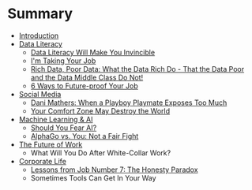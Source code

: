 # Summary

* [Introduction](README.md)
* [Data Literacy](chapter1.md)
   * [Data Literacy Will Make You Invincible](data_literacy_will_make_you_invincible.md)
   * [I'm Taking Your Job](im_taking_your_job.md)
   * [Rich Data, Poor Data: What the Data Rich Do - That the Data Poor and the Data Middle Class Do Not!](rich_data,_poor_data_what_the_data_rich_do_-_that_.md)
   * [6 Ways to Future-proof Your Job](6_ways_to_future-proof_your_job.md)
* [Social Media](social_media.md)
   * [Dani Mathers: When a Playboy Playmate Exposes Too Much](dani_mathers_when_a_playboy_playmate_exposes_too_m.md)
   * [Your Comfort Zone May Destroy the World](your_comfort_zone_may_destroy_the_world.md)
* [Machine Learning & AI](machine_learning_&_ai.md)
   * [Should You Fear AI?](should_you_fear_ai.md)
   * [AlphaGo vs. You: Not a Fair Fight](alphago_vs_you_not_a_fair_fight.md)
* [The Future of Work](the_future_of_work.md)
   * What Will You Do After White-Collar Work?
* [Corporate Life](corporate_life.md)
   * [Lessons from Job Number 7: The Honesty Paradox](lessons_from_job_number_7_the_honesty_paradox.md)
   * Sometimes Tools Can Get In Your Way

